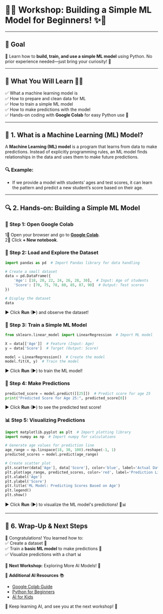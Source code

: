 # 🚀✨ **Workshop: Building a Simple ML Model for Beginners!** ✨🚀  

---

## 🎯 **Goal**  
🤖 Learn how to **build, train, and use a simple ML model** using Python. No prior experience needed—just bring your curiosity! 🚀  

---

## 📌 **What You Will Learn** 🧠💡  
✅ What a machine learning model is  
✅ How to prepare and clean data for ML  
✅ How to train a simple ML model  
✅ How to make predictions with the model  
✅ Hands-on coding with **Google Colab** for easy Python use 🚀  

---

## 🤖 **1. What is a Machine Learning (ML) Model?**  
A **Machine Learning (ML) model** is a program that learns from data to make predictions. Instead of explicitly programming rules, an ML model finds relationships in the data and uses them to make future predictions.  

### 🔍 **Example:**  
- If we provide a model with students’ ages and test scores, it can learn the pattern and predict a new student’s score based on their age.  

---

## 🔍 **2. Hands-on: Building a Simple ML Model**  

### 🚀 **Step 1: Open Google Colab**  
1⃣ Open your browser and go to **[Google Colab](https://colab.research.google.com/)**.  
2⃣ Click **+ New notebook**.  

### 💾 **Step 2: Load and Explore the Dataset**  
```python
import pandas as pd  # Import Pandas library for data handling

# Create a small dataset
data = pd.DataFrame({
    'Age': [18, 20, 22, 24, 26, 28, 30],  # Input: Age of students
    'Score': [70, 75, 78, 80, 85, 87, 90]  # Output: Test scores
})

# Display the dataset
data
```
▶ Click **Run** (▶) and observe the dataset!  

### 🔧 **Step 3: Train a Simple ML Model**  
```python
from sklearn.linear_model import LinearRegression  # Import ML model

X = data[['Age']]  # Feature (Input: Age)
y = data['Score']  # Target (Output: Score)

model = LinearRegression()  # Create the model
model.fit(X, y)  # Train the model
```
▶ Click **Run** (▶) to train the ML model!  

### 🔮 **Step 4: Make Predictions**  
```python
predicted_score = model.predict([[25]])  # Predict score for age 25
print("Predicted Score for Age 25:", predicted_score[0])
```
▶ Click **Run** (▶) to see the predicted test score!  

### 📊 **Step 5: Visualizing Predictions**  
```python
import matplotlib.pyplot as plt  # Import plotting library
import numpy as np  # Import numpy for calculations

# Generate age values for prediction line
age_range = np.linspace(18, 30, 100).reshape(-1, 1)
predicted_scores = model.predict(age_range)  

# Create scatter plot
plt.scatter(data['Age'], data['Score'], color='blue', label='Actual Data')
plt.plot(age_range, predicted_scores, color='red', label='Prediction Line')
plt.xlabel('Age')
plt.ylabel('Score')
plt.title('ML Model: Predicting Scores Based on Age')
plt.legend()
plt.show()
```
▶ Click **Run** (▶) to visualize the ML model's predictions! 🎨📊  

---

## 🎯 **6. Wrap-Up & Next Steps**  
🎉 Congratulations! You learned how to:  
✅ Create a dataset 📂  
✅ Train a **basic ML model** to make predictions 🤖  
✅ Visualize predictions with a chart 📊  

🚀 **Next Workshop:** Exploring More AI Models! 🤖  

🔗 **Additional AI Resources** 📚  
- [Google Colab Guide](https://colab.research.google.com/)  
- [Python for Beginners](https://www.python.org/doc/)  
- [AI for Kids](https://ai4k12.org/)  

🎉 Keep learning AI, and see you at the next workshop! 🚀
